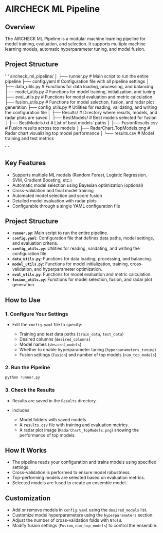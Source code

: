 # AIRCHECK ML Pipeline

## Overview

The AIRCHECK ML Pipeline is a modular machine learning pipeline for model training, evaluation, and selection. It supports multiple machine learning models, automatic hyperparameter tuning, and model fusion.


## Project Structure


'''
aircheck_ml_pipeline/
│
├── runner.py # Main script to run the entire pipeline
├── config.yaml # Configuration file with all pipeline settings
│
├── data_utils.py # Functions for data loading, processing, and balancing
├── model_utils.py # Functions for model training, initialization, and tuning
├── eval_utils.py # Functions for model evaluation and metric calculation
├── fusion_utils.py # Functions for model selection, fusion, and radar plot generation
├── config_utils.py # Utilities for reading, validating, and writing the configuration file
│
├── Results/ # Directory where results, models, and radar plots are saved
│ ├── BestModels/ # Best models selected for fusion
│ ├── BestModels.txt # List of best models' paths
│ ├── FusionResults.csv # Fusion results across top models
│ ├── RadarChart_TopModels.png # Radar chart visualizing top model performance
│ └── results.csv # Model training and test metrics

'''

## Key Features

* Supports multiple ML models (Random Forest, Logistic Regression, SVM, Gradient Boosting, etc.)
* Automatic model selection using Bayesian optimization (optional)
* Cross-validation and final model training
* Automated model selection and score fusion
* Detailed model evaluation with radar plots
* Configurable through a single YAML configuration file

## Project Structure

* **`runner.py`**: Main script to run the entire pipeline.
* **`config.yaml`**: Configuration file that defines data paths, model settings, and evaluation criteria.
* **`config_utils.py`**: Utilities for reading, validating, and writing the configuration file.
* **`data_utils.py`**: Functions for data loading, processing, and balancing.
* **`model_utils.py`**: Functions for model initialization, training, cross-validation, and hyperparameter optimization.
* **`eval_utils.py`**: Functions for model evaluation and metric calculation.
* **`fusion_utils.py`**: Functions for model selection, fusion, and radar plot generation.

## How to Use

### 1. Configure Your Settings

* Edit the `config.yaml` file to specify:

  * Training and test data paths (`train_data`, `test_data`)
  * Desired columns (`desired_columns`)
  * Model names (`desired_models`)
  * Whether to enable hyperparameter tuning (`hyperparameters_tuning`)
  * Fusion settings (`Fusion`) and number of top models (`num_top_models`)

### 2. Run the Pipeline

```bash
python runner.py
```

### 3. Check the Results

* Results are saved in the `Results` directory.
* Includes:

  * Model folders with saved models.
  * A `results.csv` file with training and evaluation metrics.
  * A radar plot image (`RadarChart_TopModels.png`) showing the performance of top models.

## How It Works

* The pipeline reads your configuration and trains models using specified settings.
* Cross-validation is performed to ensure model robustness.
* Top-performing models are selected based on evaluation metrics.
* Selected models are fused to create an ensemble model.

## Customization

* Add or remove models in `config.yaml` using the `desired_models` list.
* Customize model hyperparameters using the `hyperparameters` section.
* Adjust the number of cross-validation folds with `Nfold`.
* Modify fusion settings (`Fusion`, `num_top_models`) to control the ensemble.

